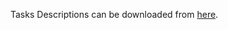 Tasks Descriptions can be downloaded from [here](https://judge.softuni.org/Contests/Practice/DownloadResource/21440).